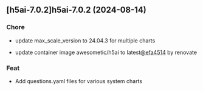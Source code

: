 

## [h5ai-7.0.2]h5ai-7.0.2 (2024-08-14)

### Chore



- update max_scale_version to 24.04.3 for multiple charts

- update container image awesometic/h5ai to latest[@efa4514](https://github.com/efa4514) by renovate

### Feat



- Add questions.yaml files for various system charts